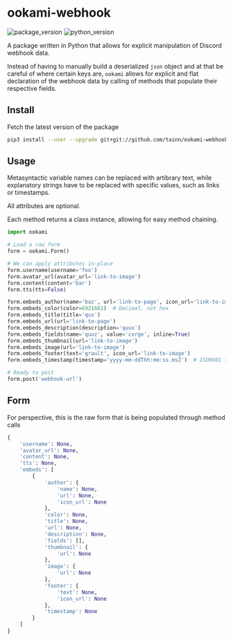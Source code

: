 # ookami-webhook

![package_version](https://img.shields.io/badge/package-1.9-b0c9ff)
![python_version](https://img.shields.io/badge/python-3.7-b0c9ff)

A package written in Python that allows for explicit manipulation of Discord webhook data.

Instead of having to manually build a deserialized `json` object and at that be careful of where certain keys
are, `ookami` allows for explicit and flat declaration of the webhook data by calling of methods that populate their
respective fields.

## Install

Fetch the latest version of the package

```sh
pip3 install --user --upgrade git+git://github.com/tainn/ookami-webhook.git
```

## Usage

Metasyntactic variable names can be replaced with artibrary text, while explanatory strings have to be replaced with
specific values, such as links or timestamps.

All attributes are optional.

Each method returns a class instance, allowing for easy method chaining.

```py
import ookami

# Load a raw form
form = ookami.Form()

# We can apply attributes in-place
form.username(username='foo')
form.avatar_url(avatar_url='link-to-image')
form.content(content='bar')
form.tts(tts=False)

form.embeds_author(name='baz', url='link-to-page', icon_url='link-to-image')
form.embeds_color(color=6921661)  # Decimal, not hex
form.embeds_title(title='qux')
form.embeds_url(url='link-to-page')
form.embeds_description(description='quux')
form.embeds_fields(name='quuz', value='corge', inline=True)
form.embeds_thumbnail(url='link-to-image')
form.embeds_image(url='link-to-image')
form.embeds_footer(text='grault', icon_url='link-to-image')
form.embeds_timestamp(timestamp='yyyy-mm-ddThh:mm:ss.msZ')  # ISO8601 timestamp

# Ready to post
form.post('webhook-url')
```

## Form

For perspective, this is the raw form that is being populated through method calls

```py
{
    'username': None,
    'avatar_url': None,
    'content': None,
    'tts': None,
    'embeds': [
        {
            'author': {
                'name': None,
                'url': None,
                'icon_url': None
            },
            'color': None,
            'title': None,
            'url': None,
            'description': None,
            'fields': [],
            'thumbnail': {
                'url': None
            },
            'image': {
                'url': None
            },
            'footer': {
                'text': None,
                'icon_url': None
            },
            'timestamp': None
        }
    ]
}
```
